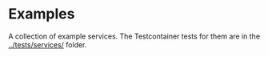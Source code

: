 # Examples

A collection of example services. The Testcontainer tests for them are in the [../tests/services/](../tests/services/) folder.
